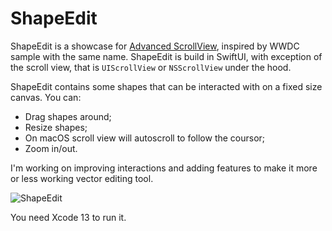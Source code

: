 # ShapeEdit

ShapeEdit is a showcase for [Advanced ScrollView](https://github.com/dmytro-anokhin/advanced-scrollview), inspired by WWDC sample with the same name. ShapeEdit is build in SwiftUI, with exception of the scroll view, that is `UIScrollView` or `NSScrollView` under the hood.

ShapeEdit contains some shapes that can be interacted with on a fixed size canvas. You can:
- Drag shapes around;
- Resize shapes;
- On macOS scroll view will autoscroll to follow the coursor;
- Zoom in/out.

I'm working on improving interactions and adding features to make it more or less working vector editing tool.

![ShapeEdit](https://user-images.githubusercontent.com/5136301/128293985-033b60c4-0e32-4a5c-a2fe-ac41f838bd6f.png)

You need Xcode 13 to run it.
